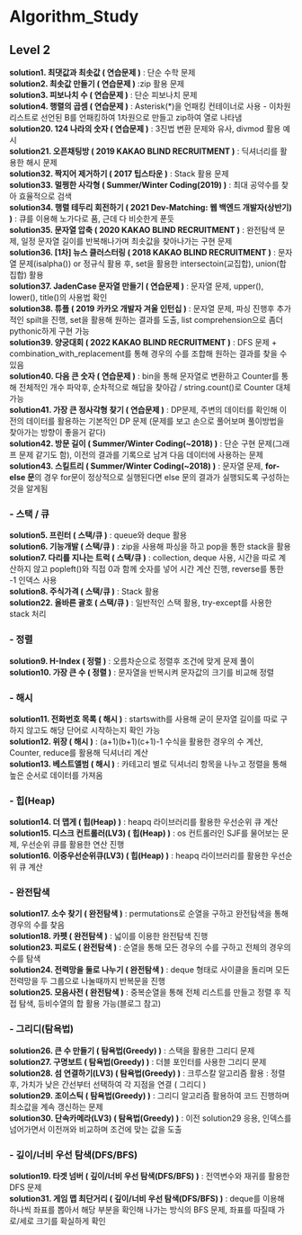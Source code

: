 # Algorithm_Study

## Level 2  
**solution1. 최댓값과 최솟값 ( 연습문제 )** : 단순 수학 문제  
**solution2. 최솟값 만들기 ( 연습문제 )** :zip 활용 문제  
**solution3. 피보나치 수 ( 연습문제 )** : 단순 피보나치 문제  
**solution4. 행렬의 곱셈 ( 연습문제 )** : Asterisk(*)을 언패킹 컨테이너로 사용 - 이차원 리스트로 선언된 B를 언패킹하여 1차원으로 만들고 zip하여 열로 나타냄  
**solution20.  124 나라의 숫자 ( 연습문제 )** : 3진법 변환 문제와 유사, divmod 활용 예시  
**solution21. 오픈채팅방 ( 2019 KAKAO BLIND RECRUITMENT )** : 딕셔너리를 활용한 해시 문제  
**solution32. 짝지어 제거하기 ( 2017 팁스타운 )** : Stack 활용 문제  
**solution33. 멀쩡한 사각형 ( Summer/Winter Coding(2019) )** : 최대 공약수를 찾아 효율적으로 검색  
**solution34. 행렬 테두리 회전하기 ( 2021 Dev-Matching: 웹 백엔드 개발자(상반기) )** : 큐를 이용해 노가다로 품, 근데 다 비슷한게 푼듯  
**solution35. 문자열 압축 ( 2020 KAKAO BLIND RECRUITMENT )** : 완전탐색 문제, 일정 문자열 길이를 반복해나가며 최솟값을 찾아나가는 구현 문제  
**solution36. [1차] 뉴스 클러스터링 ( 2018 KAKAO BLIND RECRUITMENT )** : 문자열 문제(isalpha()) or 정규식 활용 후, set을 활용한 intersectoin(교집합), union(합집합) 활용  
**solution37. JadenCase 문자열 만들기 ( 연습문제 )** : 문자열 문제, upper(), lower(), title()의 사용법 확인  
**solution38. 튜플 ( 2019 카카오 개발자 겨울 인턴십 )** : 문자열 문제, 파싱 진행후 추가적인 spilt을 진행, set을 활용해 원하는 결과를 도출, list comprehension으로 좀더 pythonic하게 구현 가능   
**solution39. 양궁대회 ( 2022 KAKAO BLIND RECRUITMENT )** : DFS 문제 + combination_with_replacement를 통해 경우의 수를 조합해 원하는 결과를 찾을 수 있음  
**solution40. 다음 큰 숫자 ( 연습문제 )** : bin을 통해 문자열로 변환하고 Counter를 통해 전체적인 개수 파악후, 순차적으로 해답을 찾아감 / string.count()로 Counter 대체 가능  
**solution41. 가장 큰 정사각형 찾기 ( 연습문제 )** : DP문제, 주변의 데이터를 확인해 이전의 데이터를 활용하는 기본적인 DP 문제 (문제를 보고 손으로 풀어보며 풀이방법을 찾아가는 방향이 좋을거 같다)  
**solution42. 방문 길이 ( Summer/Winter Coding(~2018) )** : 단순 구현 문제(그래프 문제 같기도 함), 이전의 결과를 기록으로 남겨 다음 데이터에 사용하는 문제  
**solution43. 스킬트리 ( Summer/Winter Coding(~2018) )** : 문자열 문제, **for-else 문**의 경우 for문이 정상적으로 실행된다면 else 문의 결과가 실행되도록 구성하는 것을 알게됨  
  
### - 스택 / 큐  
**solution5. 프린터 ( 스택/큐 )** : queue와 deque 활용  
**solution6. 기능개발 ( 스택/큐 )** : zip을 사용해 파싱을 하고 pop을 통한 stack을 활용  
**solution7. 다리를 지나는 트럭 ( 스택/큐 )** : collection, deque 사용, 시간을 따로 계산하지 않고 popleft()와 직접 0과 함께 숫자를 넣어 시간 계산 진행, reverse를 통한 -1 인덱스 사용  
**solution8. 주식가격 ( 스택/큐 )** : Stack 활용  
**solution22. 올바른 괄호 ( 스택/큐 )** : 일반적인 스택 활용, try-except를 사용한 stack 처리   
  
### - 정렬  
**solution9. H-Index ( 정렬 )** : 오름차순으로 정렬후 조건에 맞게 문제 풀이  
**solution10. 가장 큰 수 ( 정렬 )** : 문자열을 반복시켜 문자값의 크기를 비교해 정렬  
  
### - 해시  
**solution11. 전화번호 목록 ( 해시 )** : startswith를 사용해 굳이 문자열 길이를 따로 구하지 않고도 해당 단어로 시작하는지 확인 가능  
**solution12. 위장 ( 해시 )** : (a+1)(b+1)(c+1)-1 수식을 활용한 경우의 수 계산, Counter, reduce를 활용해 딕셔너리 계산  
**solution13. 베스트앨범 ( 해시 )** : 카테고리 별로 딕셔너리 항목을 나누고 정렬을 통해 높은 순서로 데이터를 가져옴 
  
### - 힙(Heap)   
**solution14. 더 맵게 ( 힙(Heap) )** : heapq 라이브러리를 활용한 우선순위 큐 계산  
**solution15. 디스크 컨트롤러(LV3) ( 힙(Heap) )** : os 컨트롤러인 SJF를 물어보는 문제, 우선순위 큐를 활용한 연산 진행  
**solution16. 이중우선순위큐(LV3) ( 힙(Heap) )** : heapq 라이브러리를 활용한 우선순위 큐 계산  
  
### - 완전탐색  
**solution17. 소수 찾기 ( 완전탐색 )** : permutations로 순열을 구하고 완전탐색을 통해 경우의 수를 찾음  
**solution18. 카펫 ( 완전탐색 )** : 넓이를 이용한 완전탐색 진행  
**solution23. 피로도 ( 완전탐색 )** : 순열을 통해 모든 경우의 수를 구하고 전체의 경우의 수를 탐색  
**solution24. 전력망을 둘로 나누기 ( 완전탐색 )** : deque 형태로 사이클을 돌리며 모든 전력망을 두 그룹으로 나눌때까지 반복문을 진행  
**solution25. 모음사전 ( 완전탐색 )** : 중복순열을 통해 전체 리스트를 만들고 정렬 후 직접 탐색, 등비수열의 합 활용 가능(블로그 참고)  
  
### - 그리디(탐욕법)  
**solution26. 큰 수 만들기 ( 탐욕법(Greedy) )** : 스택을 활용한 그리디 문제  
**solution27. 구명보트 ( 탐욕법(Greedy) )** : 더블 포인터를 사용한 그리디 문제  
**solution28. 섬 연결하기(LV3) ( 탐욕법(Greedy) )** : 크루스칼 알고리즘 활용 : 정렬 후, 가치가 낮은 간선부터 선택하여 각 지점을 연결 ( 그리디 )  
**solution29. 조이스틱 ( 탐욕법(Greedy) )** : 그리디 알고리즘 활용하여 코드 진행하며 최소값을 계속 갱신하는 문제   
**solution30. 단속카메라(LV3) ( 탐욕법(Greedy) )** : 이전 solution29 응용, 인덱스를 넘어가면서 이전꺼와 비교하며 조건에 맞는 값을 도출  

### - 깊이/너비 우선 탐색(DFS/BFS)  
**solution19. 타겟 넘버 ( 깊이/너비 우선 탐색(DFS/BFS) )** : 전역변수와 재귀를 활용한 DFS 문제  
**solution31. 게임 맵 최단거리 ( 깊이/너비 우선 탐색(DFS/BFS) )** : deque를 이용해 하나씩 좌표를 뽑아서 해당 부분을 확인해 나가는 방식의 BFS 문제, 좌표를 따질때 가로/세로 크기를 확실하게 확인  